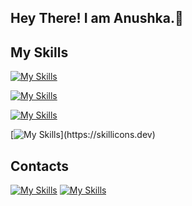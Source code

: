 ## Hey There! I am Anushka.👋
## My Skills
  [![My Skills](https://skillicons.dev/icons?i=html,css,js,bootstrap)](https://skillicons.dev)

  
  [![My Skills](https://skillicons.dev/icons?i=git,github)](https://skillicons.dev)


  [![My Skills](https://skillicons.dev/icons?i=firebase,sqlite,mysql)](https://skillicons.dev)

  
 [![My Skills](https://skillicons.dev/icons?i=kotlin,java,c,cpp,)](https://skillicons.dev)

  

 

## Contacts
  [![My Skills](https://skillicons.dev/icons?i=linkedin)](https://www.linkedin.com/in/vaishnav-wakchaure)
  [![My Skills](https://skillicons.dev/icons?i=gmail)](https://mailto:vaishnav.wakchaure@gmail.com)

<!--
**AnushkaK20/AnushkaK20** is a ✨ _special_ ✨ repository because its `README.md` (this file) appears on your GitHub profile.

Here are some ideas to get you started:

- 🔭 I’m currently working on ...
- 🌱 I’m currently learning ...
- 👯 I’m looking to collaborate on ...
- 🤔 I’m looking for help with ...
- 💬 Ask me about ...
- 📫 How to reach me: ...
- 😄 Pronouns: ...
- ⚡ Fun fact: ...
-->
